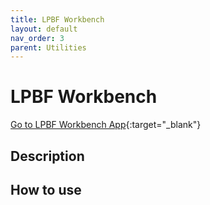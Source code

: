 ```yaml
---
title: LPBF Workbench
layout: default
nav_order: 3
parent: Utilities
---
```


# LPBF Workbench

[Go to LPBF Workbench App](app.html){:target="_blank"}

## Description



## How to use


